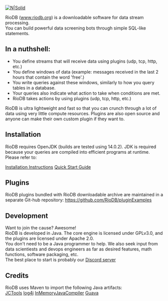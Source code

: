 [![N|Solid](https://www.riodb.org/images/Logo_Name_Small.jpg)](https://www.riodb.org/index.html)

RioDB (www.riodb.org) is a downloadable software for data stream processing.  
You can build powerful data screening bots through simple SQL-like statements.

## In a nuthshell:

- You define streams that will receive data using plugins (udp, tcp, http, etc.)
- You define windows of data (example: messages received in the last 2 hours that contain the word 'free'.)
- You write queries against these windows, similarly to how you query tables in a database.
- Your queries also indicate what action to take when conditions are met.
- RioDB takes actions by using plugins (udp, tcp, http, etc.)

RioDB is ultra lightweight and fast so that you can crunch through a lot of data using very little compute resources.
Plugins are also open source and anyone can make their own custom plugin if they want to. 

## Installation

RioDB requires OpenJDK (builds are tested using 14.0.2). JDK is required because your queries are compiled into efficient  programs at runtime.  
Please refer to:  

[Installation Instructions](https://www.riodb.org/Installation.html)
[Quick Start Guide](https://www.riodb.org/qstart.html)

## Plugins

RioDB plugins bundled with RioDB downloadable archive are maintained in a separate Git-hub repository:
https://github.com/RioDB/pluginExamples


## Development

Want to join the cause? Awesome!  
RioDB is developed in Java. The core engine is licensed under GPLv3.0, and the plugins are licensed under Apache 2.0.  
You don't need to be a Java programmer to help. We also seek input from data scientiests and devops engineers as far as desired features, math functions, software packaging, etc.  
The best place to start is probably our [Discord server](https://discord.gg/FbjRHstSkV) 

## Credits

RioDB uses Maven to import the following Java artifacts:  
[JCTools](https://github.com/JCTools/JCTools)
[log4j](https://gitbox.apache.org/repos/asf?p=logging-log4j2.git)
[InMemoryJavaCompiler](https://github.com/trung/InMemoryJavaCompiler)
[Guava](https://github.com/google/guava)
